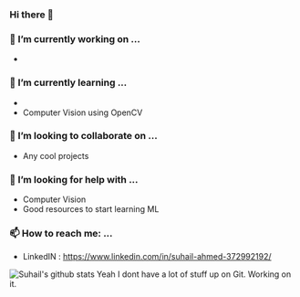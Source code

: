 ### Hi there 👋

### 🔭 I’m currently working on ...
-  

### 🌱 I’m currently learning ...
- 
- Computer Vision using OpenCV

### 👯 I’m looking to collaborate on ...
- Any cool projects

### 🤔 I’m looking for help with ...
- Computer Vision
- Good resources to start learning ML

### 📫 How to reach me: ...
- LinkedIN : https://www.linkedin.com/in/suhail-ahmed-372992192/

![Suhail's github stats](https://github-readme-stats.vercel.app/api?username=SuhailAhmedVelorum&count_private=false)
Yeah I dont have a lot of stuff up on Git. Working on it.
